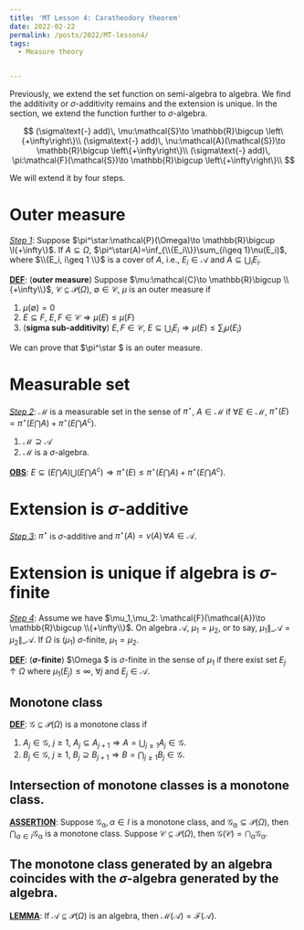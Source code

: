 ```yaml
---
title: 'MT Lesson 4: Caratheodory theorem'
date: 2022-02-22
permalink: /posts/2022/MT-lesson4/
tags:
  - Measure theory


---
```


Previously, we extend the set function on semi-algebra to algebra. We find the additivity or $\sigma$-additivity remains and the extension is unique. In the section, we extend the function further to $\sigma$-algebra.


$$
(\sigma\text{-} add)\, \mu:\mathcal{S}\to \mathbb{R}\bigcup \left\{+\infty\right\}\\
(\sigma\text{-} add)\, \nu:\mathcal{A}(\mathcal{S})\to \mathbb{R}\bigcup \left\{+\infty\right\}\\
(\sigma\text{-} add)\, \pi:\mathcal{F}(\mathcal{S})\to \mathbb{R}\bigcup \left\{+\infty\right\}\\
$$


We will extend it by four steps.

# Outer measure

*<u>Step 1</u>*: Suppose $\pi^\star:\mathcal{P}(\Omega)\to \mathbb{R}\bigcup \l\{+\infty\\}$. If $A\subseteq \Omega$, $\pi^\star(A)=\inf_{\\{E_i\\}}\sum_{i\geq 1}\nu(E_i)$, where $\\{E_i, i\geq 1 \\}$ is a cover of $A$, i.e., $E_i\in \mathcal{A}$ and $A\subseteq \bigcup_{i} E_i$.

**<u>DEF</u>**: (**outer measure**) Suppose $\mu:\mathcal{C}\to \mathbb{R}\bigcup \\{+\infty\\}$,  $\mathcal{C}\subseteq \mathcal{P}(\Omega)$, $\emptyset \in \mathcal{C}$, $\mu$ is an outer measure if 

1. $\mu(\emptyset)=0$
2. $E\subseteq F$, $E, F\in\mathcal{C} \Longrightarrow \mu(E)\leq \mu(F)$
3. (**sigma sub-additivity**) $E, F\in \mathcal{C}$, $E\subseteq \bigcup_i E_i\Longrightarrow \mu(E)\leq \sum_i\mu(E_i)$

We can prove that $\pi^\star $ is an outer measure. 

# Measurable set

*<u>Step 2</u>*: $\mathcal{M}$ is a measurable set in the sense of $\pi^\star$, $A\in \mathcal{M}$ if $\forall E\in \mathcal{M}$, $\pi^\star(E)=\pi^\star(E\bigcap A)+\pi^\star (E\bigcap A^c)$. 

1. $\mathcal{M}\supseteq \mathcal{A}$ 
2. $\mathcal{M}$ is a $\sigma$-algebra.

**<u>OBS</u>**: $E\subseteq (E\bigcap A)\bigcup (E\bigcap A^c)\Longrightarrow \pi^\star(E)\leq \pi^\star(E\bigcap A)+\pi^\star(E\bigcap A^c)$.

# Extension is $\sigma$-additive 

*<u>Step 3</u>*: $\pi^\star$ is $\sigma$-additive and $\pi^\star(A)=\nu(A)\, \forall A\in \mathcal{A}$.

# Extension is unique if algebra is $\sigma$-finite

*<u>Step 4</u>*: Assume we have $\mu_1,\mu_2: \mathcal{F}(\mathcal{A})\to \mathbb{R}\bigcup \\{+\infty\\}$. On algebra $\mathcal{A}$, $\mu_1=\mu_2$, or to say, $\mu_1\|\_\mathcal{A}=\mu_2\|\_\mathcal{A}$. If $\Omega$ is ($\mu_1$) $\sigma$-finite, $\mu_1=\mu_2$.

**<u>DEF</u>**: (**$\sigma$-finite**) $\Omega $ is $\sigma$-finite in the sense of $\mu_1$ if there exist set $E_j\uparrow \Omega$ where $\mu_1(E_j)\leq \infty$, $\forall j$ and $E_j\in \mathcal{A}$.

## Monotone class

**<u>DEF</u>**: $\mathcal{G}\subseteq \mathcal{P}(\Omega)$ is a monotone class if 

1. $A_j\in \mathcal{G}$, $j\geq 1$, $A_j\subseteq A_{j+1}\Longrightarrow A=\bigcup_{j\geq 1}A_j \in \mathcal{G}$.
2. $B_j\in \mathcal{G}$, $j\geq 1$, $B_j\supseteq B_{j+1}\Longrightarrow B=\bigcap_{j\geq 1}B_j\in \mathcal{G}$.

## Intersection of monotone classes is a monotone class.

**<u>ASSERTION</u>**: Suppose $\mathcal{G_\alpha}, \alpha\in I$ is a monotone class, and $\mathcal{G_\alpha}\subseteq \mathcal{P}(\Omega)$, then $\bigcap_{\alpha\in I}\mathcal{G_\alpha}$ is a monotone class. Suppose $\mathcal{C} \subseteq \mathcal{P}(\Omega)$, then $\mathcal{G}(\mathcal{C})=\bigcap_\alpha \mathcal{G}_\alpha$.

## The monotone class generated by an algebra coincides with the $\sigma$-algebra generated by the algebra.

**<u>LEMMA</u>**: If $\mathcal{A}\subseteq \mathcal{P}(\Omega)$ is an algebra, then $\mathcal{M}(\mathcal{A})=\mathcal{F}(\mathcal{A})$.
